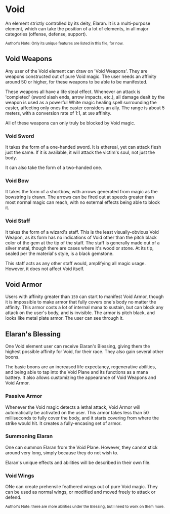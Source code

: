 # Void

An element strictly controlled by its deity, Elaran. It is a multi-purpose element, which can take the position of a lot of elements, in all major categories (offense, defense, support).

<sub>Author's Note: Only its unique features are listed in this file, for now.</sub>

## Void Weapons

Any user of the Void element can draw on 'Void Weapons'. They are weapons constructed out of pure Void magic. The user needs an affinity around 50 or higher, for these weapons to be able to be manifested.

These weapons all have a life steal effect. Whenever an attack is 'completed' (sword slash ends, arrow impacts, etc.), all damage dealt by the weapon is used as a powerful White magic healing spell surrounding the caster, affecting only ones the caster considers an ally. The range is about 5 meters, with a conversion rate of 1:1, at `100` affinity.

All of these weapons can only truly be blocked by Void magic.

### Void Sword

It takes the form of a one-handed sword. It is ethereal, yet can attack flesh just the same. If it is available, it will attack the victim's soul, not just the body.

It can also take the form of a two-handed one.

### Void Bow

It takes the form of a shortbow, with arrows generated from magic as the bowstring is drawn. The arrows can be fired out at speeds greater than most normal magic can reach, with no external effects being able to block it.

### Void Staff

It takes the form of a wizard's staff. This is the least visually-obvious Void Weapon, as its form has no indications of Void other than the pitch black color of the gem at the tip of the staff. The staff is generally made out of a silver metal, though there are cases where it's wood or stone. At its tip, sealed per the material's style, is a black gemstone.

This staff acts as any other staff would, amplifying all magic usage. However, it does not affect Void itself.

## Void Armor

Users with affinity greater than `150` can start to manifest Void Armor, though it is impossible to make armor that fully covers one's body no matter the affinity. This armor costs a lot of internal mana to sustain, but can block any attack on the user's body, and is invisible. The armor is pitch black, and looks like metal plate armor. The user can see through it.

## Elaran's Blessing

One Void element user can receive Elaran's Blessing, giving them the highest possible affinity for Void, for their race. They also gain several other boons.

The basic boons are an increased life expectancy, regenerative abilities, and being able to tap into the Void Plane and its functions as a mana battery. It also allows customizing the appearance of Void Weapons and Void Armor.

### Passive Armor

Whenever the Void magic detects a lethal attack, Void Armor will automatically be activated on the user. This armor takes less than 50 milliseconds to fully cover the body, and it starts covering from where the strike would hit. It creates a fully-encasing set of armor.

### Summoning Elaran

One can summon Elaran from the Void Plane. However, they cannot stick around very long, simply because they do not wish to.

Elaran's unique effects and abilities will be described in their own file.

### Void Wings

ONe can create prehensile feathered wings out of pure Void magic. They can be used as normal wings, or modified and moved freely to attack or defend.

<sub>Author's Note: there are more abilities under the Blessing, but I need to work on them more.</sub>
